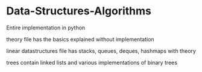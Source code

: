# Data-Structures-Algorithms
Entire implementation in python

theory file has the basics explained without implementation

linear datastructures file has stacks, queues, deques, hashmaps with theory

trees contain linked lists and various implementations of binary trees

